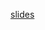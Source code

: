 [slides](https://docs.google.com/presentation/d/1ii4sOSg5wsN1yUmq2UKfdo3WKBJkjBe9J2jtCv4zGrA/edit#slide=id.g29f965f1628_0_1)
